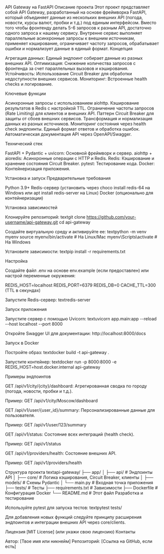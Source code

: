 API Gateway на FastAPI
Описание проекта
Этот проект представляет собой API Gateway, разработанный на основе фреймворка FastAPI, который объединяет данные из нескольких внешних API (погода, новости, курсы валют, пробки и т.д.) под единым интерфейсом. Вместо того чтобы фронтенду делать 5-6 запросов к разным API, достаточно одного запроса к нашему сервису. Внутренне сервис выполняет параллельные асинхронные запросы к внешним источникам, применяет кэширование, ограничивает частоту запросов, обрабатывает ошибки и нормализует данные в единый формат.
Концепция

Агрегация данных: Единый эндпоинт собирает данные из разных внешних API.
Оптимизация: Снижение количества запросов с фронтенда за счет параллельных вызовов и кэширования.
Устойчивость: Использование Circuit Breaker для обработки недоступности внешних сервисов.
Мониторинг: Встроенные health checks и логирование.

Ключевые функции

Асинхронные запросы с использованием aiohttp.
Кэширование результатов в Redis с настройкой TTL.
Ограничение частоты запросов (Rate Limiting) для клиентов и внешних API.
Паттерн Circuit Breaker для защиты от сбоев внешних сервисов.
Трансформация и нормализация данных из разных источников.
Мониторинг состояния через health check эндпоинты.
Единый формат ответов и обработка ошибок.
Автоматическая документация API через OpenAPI/Swagger.

Технический стек

FastAPI + Pydantic + uvicorn: Основной фреймворк и сервер.
aiohttp + aioredis: Асинхронные операции с HTTP и Redis.
Redis: Кэширование и хранение состояния Circuit Breaker.
pytest: Тестирование кода.
Docker: Контейнеризация приложения.

Установка и запуск
Предварительные требования

Python 3.9+
Redis-сервер (установить через choco install redis-64 на Windows или apt install redis-server на Linux)
Docker (опционально для контейнеризации)

Установка зависимостей

Клонируйте репозиторий:
textgit clone https://github.com/your-username/api-gateway.git
cd api-gateway

Создайте виртуальную среду и активируйте ее:
textpython -m venv myenv
source myenv/bin/activate  # На Linux/Mac
myenv\Scripts\activate     # На Windows

Установите зависимости:
textpip install -r requirements.txt


Настройка

Создайте файл .env на основе env.example (если предоставлен) или настрой переменные окружения:

REDIS_HOST=localhost
REDIS_PORT=6379
REDIS_DB=0
CACHE_TTL=300 (TTL в секундах)


Запустите Redis-сервер:
textredis-server


Запуск приложения

Запустите сервер с помощью Uvicorn:
textuvicorn app.main:app --reload --host localhost --port 8000

Откройте Swagger UI для документации: http://localhost:8000/docs

Запуск в Docker

Постройте образ:
textdocker build -t api-gateway .

Запустите контейнер:
textdocker run -p 8000:8000 -e REDIS_HOST=host.docker.internal api-gateway


Примеры эндпоинтов

GET /api/v1/city/{city}/dashboard: Агрегированная сводка по городу (погода, новости, пробки и т.д.).

Пример: GET /api/v1/city/Moscow/dashboard


GET /api/v1/user/{user_id}/summary: Персонализированные данные для пользователя.

Пример: GET /api/v1/user/123/summary


GET /api/v1/status: Состояние всех интеграций (health check).

Пример: GET /api/v1/status


GET /api/v1/providers/health: Состояние внешних API.

Пример: GET /api/v1/providers/health



Структура проекта
textapi-gateway/
├── app/
│   ├── api/           # Эндпоинты API
│   ├── core/          # Логика кэширования, Circuit Breaker, клиенты
│   ├── models/        # Схемы Pydantic
│   └── main.py        # Входная точка приложения
├── tests/             # Тесты
├── requirements.txt   # Зависимости
├── Dockerfile         # Конфигурация Docker
└── README.md          # Этот файл
Разработка и тестирование

Используйте pytest для запуска тестов:
textpytest tests/

Для добавления новых функций следуйте принципу расширения эндпоинтов и интеграции внешних API через core/clients.

Лицензия
[MIT License] (или укажи свою лицензию)
Контакты

Автор: [Твое имя или никнейм]
Репозиторий: [Ссылка на GitHub, если есть]
